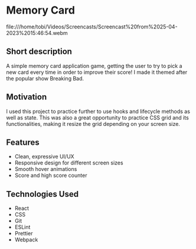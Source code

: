 # Memory Card

file:///home/tobi/Videos/Screencasts/Screencast%20from%2025-04-2023%2015:46:54.webm

## Short description

A simple memory card application game, getting the user to try to pick a new card every time in order to improve their score! I made it themed after the popular show Breaking Bad.

## Motivation

I used this project to practice further to use hooks and lifecycle methods as well as state. This was also a great opportunity to practice CSS grid and its functionalities, making it resize the grid depending on your screen size.

## Features

  * Clean, expressive UI/UX
  * Responsive design for different screen sizes
  * Smooth hover animations
  * Score and high score counter
  
## Technologies Used

  * React
  * CSS
  * Git
  * ESLint
  * Prettier
  * Webpack

